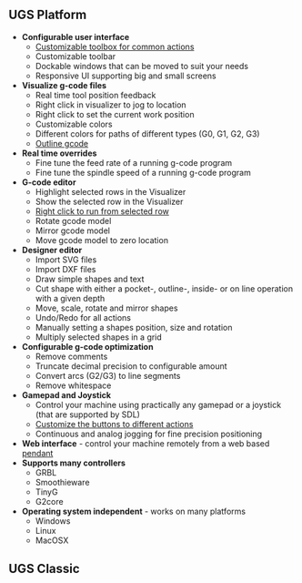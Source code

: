 ## UGS Platform
* **Configurable user interface**
  * [Customizable toolbox for common actions](https://github.com/winder/Universal-G-Code-Sender/wiki/Usage#toolbox)
  * Customizable toolbar
  * Dockable windows that can be moved to suit your needs
  * Responsive UI supporting big and small screens
* **Visualize g-code files**
  * Real time tool position feedback
  * Right click in visualizer to jog to location
  * Right click to set the current work position
  * Customizable colors
  * Different colors for paths of different types (G0, G1, G2, G3)
  * [Outline gcode](https://github.com/winder/Universal-G-Code-Sender/wiki/Usage#outline)
* **Real time overrides** 
  * Fine tune the feed rate of a running g-code program
  * Fine tune the spindle speed of a running g-code program
* **G-code editor**
  * Highlight selected rows in the Visualizer
  * Show the selected row in the Visualizer
  * [Right click to run from selected row](https://github.com/winder/Universal-G-Code-Sender/wiki/Usage#run-from-a-selected-line)
  * Rotate gcode model
  * Mirror gcode model
  * Move gcode model to zero location
* **Designer editor**
  * Import SVG files
  * Import DXF files
  * Draw simple shapes and text
  * Cut shape with either a pocket-, outline-, inside- or on line operation with a given depth
  * Move, scale, rotate and mirror shapes
  * Undo/Redo for all actions
  * Manually setting a shapes position, size and rotation
  * Multiply selected shapes in a grid
* **Configurable g-code optimization**
  * Remove comments
  * Truncate decimal precision to configurable amount
  * Convert arcs (G2/G3) to line segments
  * Remove whitespace
* **Gamepad and Joystick** 
  * Control your machine using practically any gamepad or a joystick (that are supported by SDL)
  * [Customize the buttons to different actions](https://github.com/winder/Universal-G-Code-Sender/wiki/Usage#gamepad-and-joystick)
  * Continuous and analog jogging for fine precision positioning
* **Web interface** - control your machine remotely from a web based [pendant](https://github.com/winder/Universal-G-Code-Sender/wiki/Usage#pendant)
* **Supports many controllers**
  * GRBL
  * Smoothieware
  * TinyG
  * G2core
* **Operating system independent** - works on many platforms
  * Windows
  * Linux
  * MacOSX

## UGS Classic
